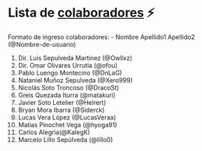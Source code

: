 
# Lista de [colaboradores](https://github.com/ofou/fisica/graphs/contributors) ⚡️  
Formato de ingreso colaboradores: - Nombre Apellido1 Apellido2 (@Nombre-de-usuario)

1. Dir. Luis Sepulveda Martinez (@Owllxz)
2. Dir. Omar Olivares Urrutia (@ofou) 
3. Pablo Luengo Montecino (@DnLaG)
4. Nataniel Muñoz Sepulveda (@Xero999)
5. Nicolás Soto Troncoso (@DracoSt)
6. Greis Quezada Iturra (@matakuri)
7. Javier Soto Letelier (@Helrert)
8. Bryan Mora Ibarra (@Siderck)
9. Lucas Vera López (@LucasVeraa)
10. Matias Pinochet Vega (@hyoga91)
11. Carlos Alegria(@KalegK)
12. Marcelo Lillo Sepúlveda (@lillo0)